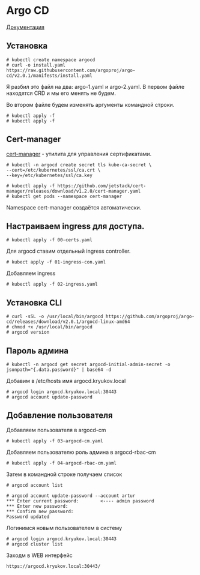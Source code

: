 # Argo CD

[Документация](https://argo-cd.readthedocs.io/en/stable/)

## Установка

    # kubectl create namespace argocd
    # curl -o install.yaml https://raw.githubusercontent.com/argoproj/argo-cd/v2.0.1/manifests/install.yaml

Я разбил это файл на два: argo-1.yaml и argo-2.yaml. В первом файле находятся CRD и мы его менять не будем.

Во втором файле будем изменять аргументы командной строки.

    # kubectl apply -f
    # kubectl apply -f 

## Cert-manager

[cert-manager](https://cert-manager.io/docs/installation/kubernetes/) - утилита
для управления сертификатами.

    # kubectl -n argocd create secret tls kube-ca-secret \
    --cert=/etc/kubernetes/ssl/ca.crt \
    --key=/etc/kubernetes/ssl/ca.key

    # kubectl apply -f https://github.com/jetstack/cert-manager/releases/download/v1.2.0/cert-manager.yaml
    # kubectl get pods --namespace cert-manager

Namespace cert-manager создаётся автоматически.

## Настраиваем ingress для доступа.

    # kubectl apply -f 00-certs.yaml

Для argocd ставим отдельный ingress controller.
    
    # kubect apply -f 01-ingress-con.yaml

Добавляем ingress

    # kubectl apply -f 02-ingress.yaml

## Установка CLI

    # curl -sSL -o /usr/local/bin/argocd https://github.com/argoproj/argo-cd/releases/download/v2.0.1/argocd-linux-amd64
    # chmod +x /usr/local/bin/argocd
    # argocd version

## Пароль админа

    # kubectl -n argocd get secret argocd-initial-admin-secret -o jsonpath="{.data.password}" | base64 -d

Добавим в /etc/hosts имя argocd.kryukov.local

    # argocd login argocd.kryukov.local:30443
    # argocd account update-password

## Добавление пользователя

Добавляем пользователя в argocd-cm

    # kubectl apply -f 03-argocd-cm.yaml

Добавляем пользователю роль админа в argocd-rbac-cm

    # kubectl apply -f 04-argocd-rbac-cm.yaml

Затем в командной строке получаем список

    # argocd account list

    # argocd account update-password --account artur
    *** Enter current password:        <---- admin password
    *** Enter new password:
    *** Confirm new password:
    Password updated

Логинимся новым пользователем в систему

    # argocd login argocd.kryukov.local:30443
    # argocd cluster list

Заходм в WEB интерфейс

    https://argocd.kryukov.local:30443/